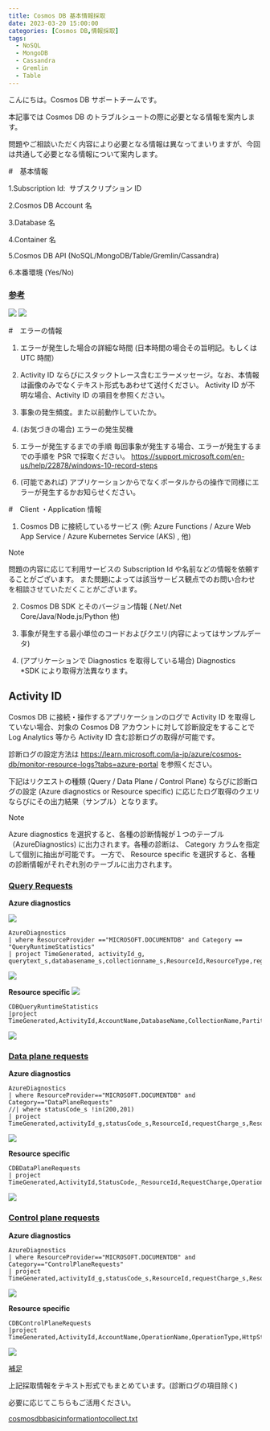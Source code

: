 ```yaml
---
title: Cosmos DB 基本情報採取
date: 2023-03-20 15:00:00
categories: [Cosmos DB,情報採取]
tags:
  - NoSQL
  - MongoDB
  - Cassandra
  - Gremlin
  - Table
---
```


こんにちは。Cosmos DB サポートチームです。

本記事では Cosmos DB のトラブルシュートの際に必要となる情報を案内します。

問題やご相談いただく内容により必要となる情報は異なってまいりますが、今回は共通して必要となる情報について案内します。

<!-- more -->
#　基本情報

1.Subscription Id:  サブスクリプション ID

2.Cosmos DB Account 名

3.Database 名

4.Container 名

5.Cosmos DB API (NoSQL/MongoDB/Table/Gremlin/Cassandra)

6.本番環境 (Yes/No)

### <span style="text-decoration:underline">参考</span>

![](./Cosmos-DB-basicinformationtocollect/1-577ffa1a683a4217adb87b2d7573b11e.png)
![](./Cosmos-DB-basicinformationtocollect/1-967aa06703a94f55b20ff0988eb46368.png)

#　エラーの情報

1. エラーが発生した場合の詳細な時間 (日本時間の場合その旨明記。もしくは UTC 時間）    
2. Activity ID ならびにスタックトレース含むエラーメッセージ。なお、本情報は画像のみでなくテキスト形式もあわせて送付ください。 
   Activity ID が不明な場合、Activity ID の項目を参照ください。

3. 事象の発生頻度。また以前動作していたか。
4. (お気づきの場合) エラーの発生契機

5. エラーが発生するまでの手順 
毎回事象が発生する場合、エラーが発生するまでの手順を PSR で採取ください。
https://support.microsoft.com/en-us/help/22878/windows-10-record-steps

6.  (可能であれば) アプリケーションからでなくポータルからの操作で同様にエラーが発生するかお知らせください。

#　Client ・Application 情報

1. Cosmos DB に接続しているサービス (例:  Azure Functions / Azure Web App Service / <span lang="en-US" style="background-color:white">Azure Kubernetes Service (AKS)</span> , 他)

>[!NOTE]
>問題の内容に応じて利用サービスの Subscription Id や名前などの情報を依頼することがございます。
>また問題によっては該当サービス観点でのお問い合わせを相談させていただくことがございます。

2. Cosmos DB SDK とそのバージョン情報 (.Net/.Net Core/Java/Node.js/Python 他)

3. 事象が発生する最小単位のコードおよびクエリ(内容によってはサンプルデータ)

4. (アプリケーションで Diagnostics を取得している場合)  Diagnostics  
    \*SDK により取得方法異なります。

##  Activity ID

Cosmos DB に接続・操作するアプリケーションのログで Activity ID を取得していない場合、対象の Cosmos DB アカウントに対して診断設定をすることで Log Analytics 等から Activity ID 含む診断ログの取得が可能です。


診断ログの設定方法は https://learn.microsoft.com/ja-jp/azure/cosmos-db/monitor-resource-logs?tabs=azure-portal を参照ください。

下記はリクエストの種類 (Query / Data Plane / Control Plane) ならびに診断ログの設定 (Azure diagnostics or Resource specific) に応じたログ取得のクエリならびにその出力結果（サンプル）となります。
>[!NOTE]
>Azure diagnostics を選択すると、各種の診断情報が１つのテーブル（AzureDiagnostics) に出力されます。各種の診断は、 Category カラムを指定して個別に抽出が可能です。
>一方で、 Resource specific を選択すると、各種の診断情報がそれぞれ別のテーブルに出力されます。

### <span style="text-decoration:underline">Query Requests</span>

**Azure diagnostics**

![](./Cosmos-DB-basicinformationtocollect/1-986e736d62244c54aadc2575c381a397.png)

```
AzureDiagnostics
| where ResourceProvider =="MICROSOFT.DOCUMENTDB" and Category == "QueryRuntimeStatistics"
| project TimeGenerated, activityId_g, querytext_s,databasename_s,collectionname_s,ResourceId,ResourceType,regionname_s,authtype_s,numberofrowsreturned_s,queryexecutionstatus_s,userAgent_s,partialipaddress_s,partitionKeyRangeId_s
```

![](./Cosmos-DB-basicinformationtocollect/1-03aadcebb879419ca9f78e554f3c9ea7.png)

 
 **Resource specific**
 ![](./Cosmos-DB-basicinformationtocollect/1-70e2c3f3c1e74c3eae1b1bdea4f52028.png)

```
CDBQueryRuntimeStatistics 
|project TimeGenerated,ActivityId,AccountName,DatabaseName,CollectionName,PartitionKeyRangeId,QueryText,SourceSystem,Type,_ResourceId
```

![](./Cosmos-DB-basicinformationtocollect/1-a962ac15631049a8af1f3b0b26a60b0c.png)<br>


### <span style="text-decoration:underline">Data plane requests</span>

**Azure diagnostics**

```
AzureDiagnostics
| where ResourceProvider=="MICROSOFT.DOCUMENTDB" and Category=="DataPlaneRequests"
//| where statusCode_s !in(200,201)
| project TimeGenerated,activityId_g,statusCode_s,ResourceId,requestCharge_s,ResourceType,OperationName,requestResourceType_s,connectionMode_s,userAgent_s,clientIpAddress_s,duration_s,requestLength_s,responseLength_s,regionname_s,databasename_s
```

![](./Cosmos-DB-basicinformationtocollect/1-f347aa6a2a6a4752b3234007b5c84aa0.png)

**Resource specific**

```
CDBDataPlaneRequests
| project TimeGenerated,ActivityId,StatusCode,_ResourceId,RequestCharge,OperationName,RequestResourceType,RequestResourceId,ConnectionMode,UserAgent,ClientIpAddress,DurationMs,RequestLength,ResponseLength,RegionName,DatabaseName,CollectionName,PartitionId,KeyType,AuthTokenType
```

![](./Cosmos-DB-basicinformationtocollect/1-c13591f5f82141d0bf75f8fc00c77a5d.png)<br>


### <span style="text-decoration:underline">Control plane requests</span>

**Azure diagnostics**

```
AzureDiagnostics
| where ResourceProvider=="MICROSOFT.DOCUMENTDB" and Category=="ControlPlaneRequests"
| project TimeGenerated,activityId_g,statusCode_s,ResourceId,requestCharge_s,ResourceType,OperationName,requestResourceType_s,connectionMode_s,userAgent_s,clientIpAddress_s,duration_s,requestLength_s,responseLength_s,regionname_s,databasename_s
```

 ![](./Cosmos-DB-basicinformationtocollect/1-192dfbd57fb84b41be1c158e8bad3232.png)

**Resource specific**

```
CDBControlPlaneRequests
|project TimeGenerated,ActivityId,AccountName,OperationName,OperationType,HttpStatusCode,Result,HttpMethod,ApiKind,ApiKindResourceType,ResourceUri,ResourceDetails,Type,_ResourceId
```

![](./Cosmos-DB-basicinformationtocollect/1-fe1b060f52584438a7425a749ed444b9.png)


<span style="text-decoration:underline">補足</span>

上記採取情報をテキスト形式でもまとめています。(診断ログの項目除く)

必要に応じてこちらもご活用ください。

[cosmosdbbasicinformationtocollect.txt](./Cosmos-DB-basicinformationtocollect/cosmosdbbasicinformationtocollect-1-4475d98c8b694cb4b66877c4443918cb.txt)


